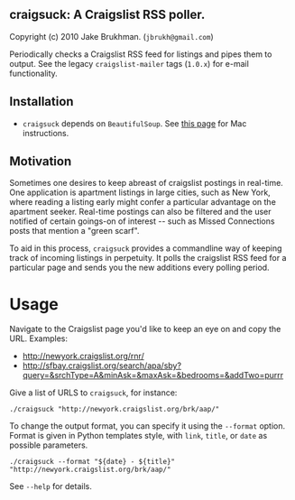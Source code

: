 ## craigsuck: A Craigslist RSS poller.

Copyright (c) 2010 Jake Brukhman. (`jbrukh@gmail.com`)

Periodically checks a Craigslist RSS feed for listings and pipes them to output.  See the legacy `craigslist-mailer` tags (`1.0.x`) for e-mail functionality.

## Installation

* `craigsuck` depends on `BeautifulSoup`. See [this page](http://stackoverflow.com/questions/452283/how-can-i-install-the-beautiful-soup-module-on-the-mac) for Mac instructions.

## Motivation

Sometimes one desires to keep abreast of craigslist postings in real-time. One application is apartment listings in large cities, such as New York, where reading a listing early might confer a particular advantage on the apartment seeker. Real-time postings can also be filtered and the user notified of certain goings-on of interest -- such as Missed Connections posts that mention a "green scarf".

To aid in this process, `craigsuck` provides a commandline way of keeping track of incoming listings in perpetuity. It polls the craigslist RSS feed for a particular page and sends you the new additions every polling period.

# Usage

Navigate to the Craigslist page you'd like to keep an eye on and copy the URL.  Examples:

* http://newyork.craigslist.org/rnr/
* http://sfbay.craigslist.org/search/apa/sby?query=&srchType=A&minAsk=&maxAsk=&bedrooms=&addTwo=purrr

Give a list of URLS to `craigsuck`, for instance:

    ./craigsuck "http://newyork.craigslist.org/brk/aap/"

To change the output format, you can specify it using the `--format` option. Format is given in Python templates style, with `link`, `title`, or `date` as possible parameters.

    ./craigsuck --format "${date} - ${title}" "http://newyork.craigslist.org/brk/aap/"

See `--help` for details.
